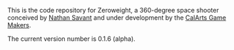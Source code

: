 This is the code repository for Zeroweight, a 360-degree space shooter conceived by [Nathan Savant](nathansavant.com) and under development by the [CalArts Game Makers](https://www.facebook.com/groups/1424804597781652/).

The current version number is 0.1.6 (alpha).
